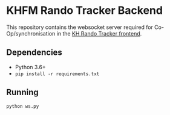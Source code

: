 # KHFM Rando Tracker Backend

This repository contains the websocket server required for Co-Op/synchronisation in the [KH Rando Tracker frontend](https://github.com/zaxutic/kh-rando-tracker).

## Dependencies

- Python 3.6+
- `pip install -r requirements.txt`

## Running

```sh
python ws.py
```
